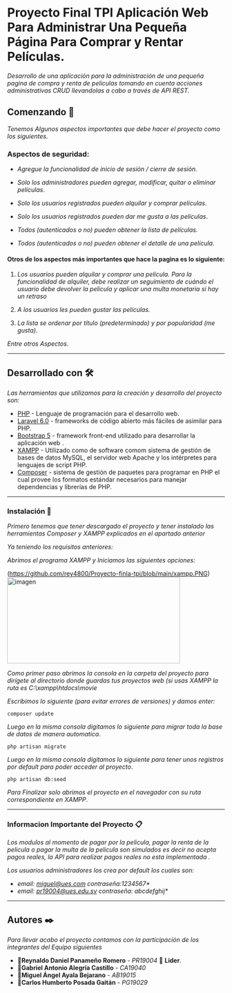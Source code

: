 # Proyecto Final TPI Aplicación Web Para Administrar Una Pequeña Página Para Comprar y Rentar Películas. 



_Desarrollo de una aplicación para la administración de una pequeña pagina de compra y renta de peliculas tomando en cuenta acciones administrativas CRUD llevandolas a cabo a través de API REST._



## Comenzando 🚀

_Tenemos Algunos aspectos importantes que debe hacer el proyecto como los siguientes._

### Aspectos de seguridad:
- _Agregue la funcionalidad de inicio de sesión / cierre de sesión._

- _Solo los administradores pueden agregar, modificar, quitar o eliminar películas_.

- _Solo los usuarios registrados pueden alquilar y comprar películas_.
- _Solo los usuarios registrados pueden dar me gusta a las películas_.

- _Todos (autenticados o no) pueden obtener la lista de películas._
- _Todos (autenticados o no) pueden obtener el detalle de una película_.

#### Otros de los aspectos más importantes que  hace la pagina es lo siguiente:

1. _Los usuarios pueden alquilar y comprar una película. Para la funcionalidad de alquiler, debe realizar un
seguimiento de cuándo el usuario debe devolver la película y aplicar una multa monetaria si hay un retraso_

2. _A los usuarios les pueden gustar las películas._

3. _La lista se ordenar por título (predeterminado) y por popularidad (me gusta)._

_Entre otros Aspectos_.

***
## Desarrollado con 🛠️

_Las herramientas que utilizamos para la creación y desarrollo del proyecto son:_

* [PHP](https://www.php.net/manual/es/index.php) - Lenguaje de programación para el desarrollo web.
* [Laravel 6.0](https://laravel.com/docs/6.x) -  frameworks de código abierto más fáciles de asimilar para PHP. 
* [Bootstrap 5](https://getbootstrap.com/) -  framework front-end utilizado para desarrollar la aplicación web .
* [XAMPP](https://www.apachefriends.org/es/index.html) -  Utilizado como de software  comom sistema de gestión de bases de datos MySQL, el servidor web Apache y los intérpretes para lenguajes de script PHP.
* [Composer](https://getcomposer.org/) - sistema de gestión de paquetes para programar en PHP el cual provee los formatos estándar necesarios para manejar dependencias y librerías de PHP.


***
### Instalación 🔧

_Primero tenemos  que tener descargado el proyecto y tener instalado las herramientas Composer y XAMPP explicados en el apartado anterior_

_Ya teniendo los requisitos anteriores:_

_Abrimos el programa XAMPP y Iniciamos las siguientes opciones:_


(https://github.com/rey4800/Proyecto-finla-tpi/blob/main/xampp.PNG)
<img src="ttps://github.com/rey4800/Proyecto-finla-tpi/blob/main/xampp.PNG" alt="imagen" width="400px" height="200px"/>


_Como primer paso abrimos la consola en la carpeta del proyecto para dirígete al directorio donde guardas tus proyectos web (si usas XAMPP la ruta es C:\xampp\htdocs\movie_

_Escribimos lo siguiente (para evitar errores de versiones) y damos enter:_
```
composer update
```

_Luego en la misma consola digitamos lo siguiente para migrar toda la base de datos de manera automatica_.

```
php artisan migrate
```

_Luego en la misma consola digitamos lo siguiente para tener unos registros por default para poder acceder al proyecto_.


```
php artisan db:seed
```

_Para Finalizar solo abrimos el proyecto en el navegador con su ruta correspondiente en XAMPP_.

***

### Informacion Importante del Proyecto 📋

_Los modulos al momento de pagar por la pelicula, pagar la renta de la pelicula o pagar la multa de la pelicula son simulados es decir no acepta pagos reales, la API para realizar pagos reales no esta implementada ._

_Los usuarios administradores los crea por default los cuales son:_
* _email: miguel@ues.com contraseña:1234567*_
*  _email: pr19004@ues.edu.sv contraseña: abcdefghij*_


***
## Autores ✒️

_Para llevar acabo el proyecto contamos con la participación de los integrantes del Equipo siguientes_

* 📌**Reynaldo Daniel Panameño Romero** - *PR19004* 📢 **Lider**. 
* 📌**Gabriel Antonio Alegría Castillo** - *CA19040*
* 📌**Miguel Ángel Ayala Bejarano** - *AB19015*
* 📌**Carlos Humberto Posada Gaitán** - *PG19029*




